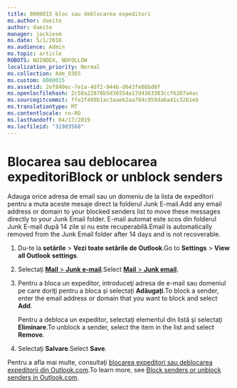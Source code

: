 ```yaml
---
title: 8000015 bloc sau deblocarea expeditori
ms.author: daeite
author: daeite
manager: jackiesm
ms.date: 5/1/2018
ms.audience: Admin
ms.topic: article
ROBOTS: NOINDEX, NOFOLLOW
localization_priority: Normal
ms.collection: Adm_O365
ms.custom: 8000015
ms.assetid: 2ef840ec-7e1a-4df2-944b-d643fe08bd8f
ms.openlocfilehash: 2c58a22878b5d36554a17d4363303ccf6207a4ac
ms.sourcegitcommit: ffe2f489b1ac3aae62aa784c959da6a41c3261eb
ms.translationtype: MT
ms.contentlocale: ro-RO
ms.lasthandoff: 04/17/2019
ms.locfileid: "31903568"
---
```

# <a name="block-or-unblock-senders"></a><span data-ttu-id="e7baf-102">Blocarea sau deblocarea expeditori</span><span class="sxs-lookup"><span data-stu-id="e7baf-102">Block or unblock senders</span></span>

<span data-ttu-id="e7baf-103">Adauga orice adresa de email sau un domeniu de la lista de expeditori pentru a muta aceste mesaje direct la folderul Junk E-mail.</span><span class="sxs-lookup"><span data-stu-id="e7baf-103">Add any email address or domain to your blocked senders list to move these messages directly to your Junk Email folder.</span></span> <span data-ttu-id="e7baf-104">E-mail automat este scos din folderul Junk E-mail după 14 zile si nu este recuperabilă.</span><span class="sxs-lookup"><span data-stu-id="e7baf-104">Email is automatically removed from the Junk Email folder after 14 days and is not recoverable.</span></span>
  
1. <span data-ttu-id="e7baf-105">Du-te la **setările** \> **Vezi toate setările de Outlook**.</span><span class="sxs-lookup"><span data-stu-id="e7baf-105">Go to **Settings** \> **View all Outlook settings**.</span></span> 
    
2. <span data-ttu-id="e7baf-106">Selectaţi [ **Mail** \> **Junk e-mail**](https://outlook.live.com/mail/options/mail/junkEmail).</span><span class="sxs-lookup"><span data-stu-id="e7baf-106">Select [**Mail** \> **Junk email**](https://outlook.live.com/mail/options/mail/junkEmail).</span></span> 
    
3. <span data-ttu-id="e7baf-107">Pentru a bloca un expeditor, introduceţi adresa de e-mail sau domeniul pe care doriţi pentru a bloca și selectați **Adăugați**.</span><span class="sxs-lookup"><span data-stu-id="e7baf-107">To block a sender, enter the email address or domain that you want to block and select **Add**.</span></span> 
    
    <span data-ttu-id="e7baf-108">Pentru a debloca un expeditor, selectaţi elementul din listă şi selectaţi **Eliminare**.</span><span class="sxs-lookup"><span data-stu-id="e7baf-108">To unblock a sender, select the item in the list and select **Remove**.</span></span>
    
4. <span data-ttu-id="e7baf-109">Selectaţi **Salvare**.</span><span class="sxs-lookup"><span data-stu-id="e7baf-109">Select **Save**.</span></span> 
    
<span data-ttu-id="e7baf-110">Pentru a afla mai multe, consultaţi [blocarea expeditori sau deblocarea expeditorii din Outlook.com](https://go.microsoft.com/fwlink/p/?linkid=873133).</span><span class="sxs-lookup"><span data-stu-id="e7baf-110">To learn more, see [Block senders or unblock senders in Outlook.com](https://go.microsoft.com/fwlink/p/?linkid=873133).</span></span>
  

